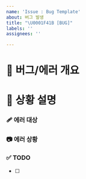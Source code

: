```yaml
---
name: 'Issue : Bug Template'
about: 버그 발생
title: "\U0001F41B [BUG]"
labels: ''
assignees: ''

---
```


# 🐛 버그/에러 개요
<!-- 간단하게 한줄로 어떤 버그/에러인지 요약해서 적습니다 -->

# 🚨 상황 설명
### 🩹 에러 대상
<!-- 에러가 어디서 났는지 적기 -->

### 📷 에러 상황
<!-- 에러가 어떻게 나고 있는지 상세하게 적기 (사진 있으면 첨부) -->

### ✅ TODO
<!-- 에러/버그 수정 항목 나열하기 (PR할 때에는 모두 체크되어야함) -->
- [ ]
